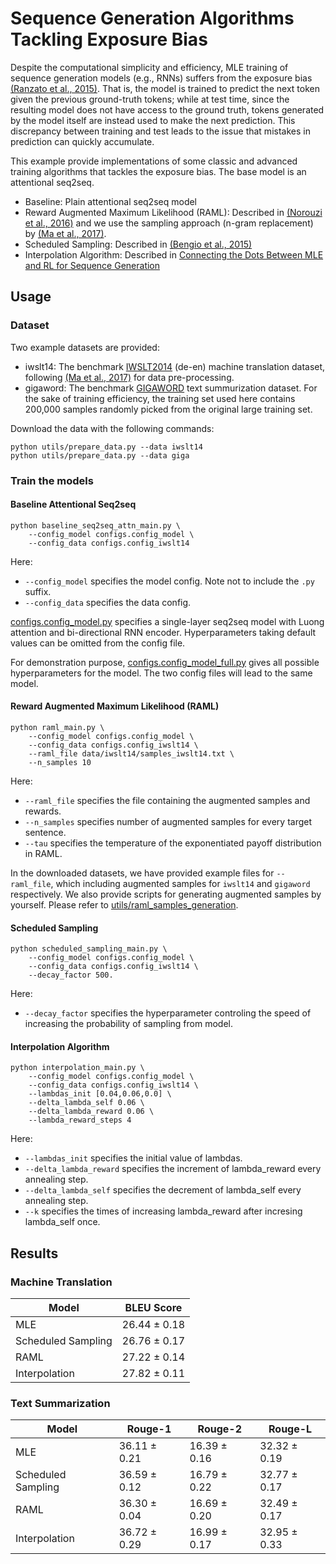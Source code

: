 # Sequence Generation Algorithms Tackling Exposure Bias #

Despite the computational simplicity and efficiency, MLE training of sequence generation models (e.g., RNNs) suffers from the exposure bias [(Ranzato et al., 2015)](https://arxiv.org/pdf/1511.06732.pdf). That is, the model is trained to predict the next token given the previous ground-truth tokens; while at test time, since the resulting model does not have access to the ground truth, tokens generated by the model itself are instead used to make the next prediction. This discrepancy between training and test leads to the issue that mistakes in prediction can quickly accumulate.

This example provide implementations of some classic and advanced training algorithms that tackles the exposure bias. The base model is an attentional seq2seq.

* Baseline: Plain attentional seq2seq model
* Reward Augmented Maximum Likelihood (RAML): Described in [(Norouzi et al., 2016)](https://arxiv.org/pdf/1609.00150.pdf) and we use the sampling approach (n-gram replacement) by [(Ma et al., 2017)](https://arxiv.org/abs/1705.07136).
* Scheduled Sampling: Described in [(Bengio et al., 2015)](https://arxiv.org/abs/1506.03099)
* Interpolation Algorithm: Described in [Connecting the Dots Between MLE and RL for Sequence Generation](https://www.cs.cmu.edu/~zhitingh/)

## Usage ##

### Dataset ###

Two example datasets are provided:

  * iwslt14: The benchmark [IWSLT2014](https://sites.google.com/site/iwsltevaluation2014/home) (de-en) machine translation dataset, following [(Ma et al., 2017)](https://arxiv.org/pdf/1705.07136.pdf) for data pre-processing.
  * gigaword: The benchmark [GIGAWORD](https://catalog.ldc.upenn.edu/LDC2003T05) text summurization dataset. For the sake of training efficiency, the training set used here contains 200,000 samples randomly picked from the original large training set. 

Download the data with the following commands:

```
python utils/prepare_data.py --data iwslt14
python utils/prepare_data.py --data giga
```

### Train the models ###

#### Baseline Attentional Seq2seq

```
python baseline_seq2seq_attn_main.py \
    --config_model configs.config_model \
    --config_data configs.config_iwslt14
```

Here:
  * `--config_model` specifies the model config. Note not to include the `.py` suffix.
  * `--config_data` specifies the data config.

[configs.config_model.py](./configs/config_model.py) specifies a single-layer seq2seq model with Luong attention and bi-directional RNN encoder. Hyperparameters taking default values can be omitted from the config file. 

For demonstration purpose, [configs.config_model_full.py](./configs/config_model_full.py) gives all possible hyperparameters for the model. The two config files will lead to the same model.

#### Reward Augmented Maximum Likelihood (RAML)
```
python raml_main.py \
    --config_model configs.config_model \
    --config_data configs.config_iwslt14 \
    --raml_file data/iwslt14/samples_iwslt14.txt \
    --n_samples 10
```
Here:
  * `--raml_file` specifies the file containing the augmented samples and rewards.
  * `--n_samples` specifies number of augmented samples for every target sentence.
  * `--tau` specifies the temperature of the exponentiated payoff distribution in RAML.

In the downloaded datasets, we have provided example files for `--raml_file`, which including augmented samples for ```iwslt14``` and ```gigaword``` respectively. We also provide scripts for generating augmented samples by yourself. Please refer to [utils/raml_samples_generation](utils/raml_samples_generation).


#### Scheduled Sampling
```
python scheduled_sampling_main.py \
    --config_model configs.config_model \
    --config_data configs.config_iwslt14 \
    --decay_factor 500.
```
Here:
  * `--decay_factor` specifies the hyperparameter controling the speed of increasing the probability of sampling from model.


#### Interpolation Algorithm
```
python interpolation_main.py \
    --config_model configs.config_model \
    --config_data configs.config_iwslt14 \
    --lambdas_init [0.04,0.06,0.0] \
    --delta_lambda_self 0.06 \
    --delta_lambda_reward 0.06 \
    --lambda_reward_steps 4
```
Here:

  * `--lambdas_init` specifies the initial value of lambdas.
  * `--delta_lambda_reward` specifies the increment of lambda_reward every annealing step.
  * `--delta_lambda_self` specifies the decrement of lambda_self every annealing step.
  * `--k` specifies the times of increasing lambda_reward after incresing lambda_self once.

## Results ##

### Machine Translation
| Model      | BLEU Score   |
| -----------| -------|
| MLE        | 26.44 ± 0.18  |
| Scheduled Sampling   | 26.76  ± 0.17  |
| RAML | 27.22  ± 0.14  |
| Interpolation | 27.82  ± 0.11  |

### Text Summarization
| Model      | Rouge-1   | Rouge-2 | Rouge-L |
| -----------| -------|-------|-------|
| MLE        | 36.11 ± 0.21  | 16.39 ± 0.16 | 32.32 ± 0.19 |
| Scheduled Sampling   |  36.59 ± 0.12  |16.79 ± 0.22|32.77 ± 0.17|
| RAML | 36.30  ± 0.04  | 16.69 ± 0.20 | 32.49 ± 0.17 |
| Interpolation | 36.72  ± 0.29  |16.99 ± 0.17 | 32.95 ± 0.33|

 
